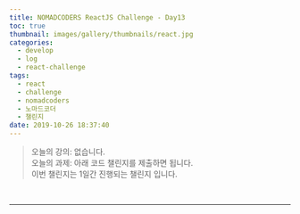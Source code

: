 ```yaml
---
title: NOMADCODERS ReactJS Challenge - Day13
toc: true
thumbnail: images/gallery/thumbnails/react.jpg
categories:
  - develop
  - log
  - react-challenge
tags:
  - react
  - challenge
  - nomadcoders
  - 노마드코더
  - 챌린지
date: 2019-10-26 18:37:40
---
```


> 오늘의 강의: 없습니다.  
>  오늘의 과제: 아래 코드 챌린지를 제출하면 됩니다.  
>  이번 챌린지는 1일간 진행되는 챌린지 입니다.

<br/>
<!-- more -->

---

<br/>

<!--

## Homework
[Day13 템플릿](https://codesandbox.io/s/day-seven-blueprint-xrfub)

Using everything that you know, create a page that calls an API with infinite scrolling.
It should behave like this:

[![Video Label](http://img.youtube.com/vi/WA6LayBsoxc/0.jpg)](https://youtu.be/WA6LayBsoxc)

API Documentation: https://yts.lt/api#list_movies

**Clues:**
This is how I would make the API file.
The URL would end up looking something like this:
https://yts.lt/api/v2/list_movies.json?page=1&limit=50

<br/>

```javascript
import axios from 'axios';

const api = axios.create({baseURL: "https://tys.lt/api/v2"});

export const getMovies = (page = 1) =>
    api.get("/list_movies.json", {params: { page, limit: 50 } });
```

<br/>

### Requirements:
- Don't use Class Components.
- Use only hooks.
- When the user reaches the end of the page, request more movies (other page)
- No Container/Presenter.
- All functionality should remain the same.


<br/>

### Submit

`My Answer`
[Day13 Answer](https://codesandbox.io/s/day-seven-blueprint-jx0mh)

<br/>

```jsx harmony
import React, { useState, useEffect } from "react";
import ReactDOM from "react-dom";
import { getMovies } from "./api";

function App() {
  const [loading, setLoading] = useState(true);
  const [movie, setMovies] = useState([]);
  const [page, setPage] = useState(1);

  const [offset, setOffset] = useState();
  const [height, setHeight] = useState();

  const dom = document.documentElement;

  const getMovie = async page => {
    try {
      const {
        data: {
          data: { movies }
        }
      } = await getMovies(page);
      setMovies([...movie, ...movies]);
    } catch (e) {
      console.log(e);
    } finally {
      setLoading(false);
    }
  };

  const onScroll = () => {
    setOffset(dom.scrollTop + window.innerHeight);
    setHeight(dom.offsetHeight);
    offset === height && setPage(page + 1);
  };

  useEffect(() => {
    getMovie(page);
  }, [page]);

  useEffect(() => {
    window.addEventListener("scroll", onScroll);
    return () => window.removeEventListener("scroll", onScroll);
  }, []);

  return (
    <div className="App">
      <h1>Infinite Movies / Page {page}</h1>
      {loading ? (
        "...loading"
      ) : (
        <ul>
          {movie &&
            movie.length > 0 &&
            movie.map(v => <li key={v.id}>{v.title}</li>)}
        </ul>
      )}
    </div>
  );
}

const rootElement = document.getElementById("root");
ReactDOM.render(<App />, rootElement);
```

<br/>

`correct`
[Day13 Currect](https://codesandbox.io/s/day-nine-solution-6pwcl)

-->
